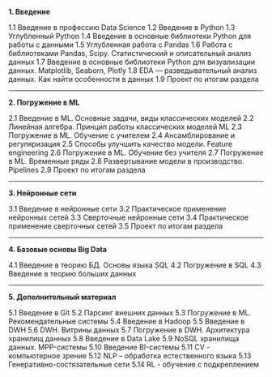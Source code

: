 **1. Введение**

1.1 Введение в профессию Data Science
1.2 Введение в Python
1.3 Углубленный Python
1.4 Введение в основные библиотеки Python для работы с данными
1.5 Углубленная работа с Pandas
1.6 Работа с библиотеками Pandas, Scipy. Статистический и описательный анализ данных
1.7 Введение в основные библиотеки Python для визуализации данных. Matplotlib, Seaborn, Plotly
1.8 EDA — разведывательный анализ данных. Как найти особенности в данных
1.9 Проект по итогам раздела
<hr>

**2. Погружение в ML**

2.1 Введение в ML. Основные задачи, виды классических моделей
2.2 Линейная алгебра. Принцип работы классических моделей ML
2.3 Погружение в ML. Обучение с учителем
2.4 Ансамблирование и регуляризация
2.5 Способы улучшить качество модели. Feature engineering
2.6 Погружение в ML. Обучение без учителя
2.7 Погружение в ML. Временные ряды
2.8 Развертывание модели в производство. Pipelines
2.9 Проект по итогам раздела
<hr>

**3. Нейронные сети**

3.1 Введение в нейронные сети
3.2 Практическое применение нейронных сетей
3.3 Сверточные нейронные сети
3.4 Практическое применение сверточных сетей
3.5 Проект по итогам раздела
<hr>

**4. Базовые основы Big Data**

4.1 Введение в теорию БД. Основы языка SQL
4.2 Погружение в SQL
4.3 Введение в теорию больших данных
<hr>

**5. Дополнительный материал**

5.1 Введение в Git
5.2 Парсинг внешних данных
5.3 Погружение в ML. Рекомендательные системы
5.4 Введение в Hadoop
5.5 Введение в DWH
5.6 DWH. Витрины данных
5.7 Погружение в DWH. Архитектура хранилищ данных
5.8 Введение в Data Lake
5.9 NoSQL хранилища данных. MPP-системы
5.10 Введение BI-системы
5.11 CV - компьютерное зрение
5.12 NLP – обработка естественного языка
5.13 Генеративно-состязательные сети
5.14 RL - обучение с подкреплением